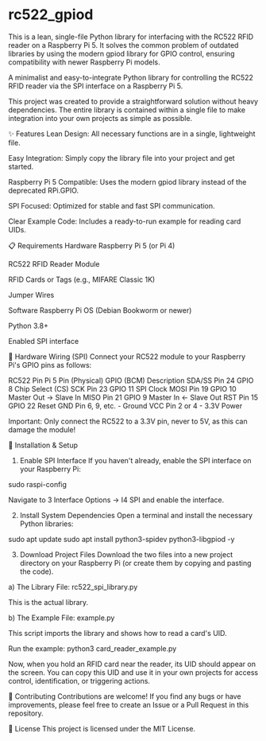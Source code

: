 # rc522_gpiod
This is a lean, single-file Python library for interfacing with the RC522 RFID reader on a Raspberry Pi 5. It solves the common problem of outdated libraries by using the modern gpiod library for GPIO control, ensuring compatibility with newer Raspberry Pi models.

A minimalist and easy-to-integrate Python library for controlling the RC522 RFID reader via the SPI interface on a Raspberry Pi 5.

This project was created to provide a straightforward solution without heavy dependencies. The entire library is contained within a single file to make integration into your own projects as simple as possible.

✨ Features
Lean Design: All necessary functions are in a single, lightweight file.

Easy Integration: Simply copy the library file into your project and get started.

Raspberry Pi 5 Compatible: Uses the modern gpiod library instead of the deprecated RPi.GPIO.

SPI Focused: Optimized for stable and fast SPI communication.

Clear Example Code: Includes a ready-to-run example for reading card UIDs.

📋 Requirements
Hardware
Raspberry Pi 5 (or Pi 4)

RC522 RFID Reader Module

RFID Cards or Tags (e.g., MIFARE Classic 1K)

Jumper Wires

Software
Raspberry Pi OS (Debian Bookworm or newer)

Python 3.8+

Enabled SPI interface

🔌 Hardware Wiring (SPI)
Connect your RC522 module to your Raspberry Pi's GPIO pins as follows:

RC522 Pin   Pi 5 Pin (Physical)     GPIO (BCM)      Description
SDA/SS      Pin 24                  GPIO 8          Chip Select (CS)
SCK         Pin 23                  GPIO 11         SPI Clock
MOSI        Pin 19                  GPIO 10         Master Out -> Slave In
MISO        Pin 21                  GPIO 9          Master In <- Slave Out
RST         Pin 15                  GPIO 22         Reset
GND         Pin 6, 9, etc.          -               Ground
VCC         Pin 2 or 4              -               3.3V Power

Important: Only connect the RC522 to a 3.3V pin, never to 5V, as this can damage the module!

🚀 Installation & Setup
1. Enable SPI Interface
If you haven't already, enable the SPI interface on your Raspberry Pi:

sudo raspi-config

Navigate to 3 Interface Options -> I4 SPI and enable the interface.

2. Install System Dependencies
Open a terminal and install the necessary Python libraries:

sudo apt update
sudo apt install python3-spidev python3-libgpiod -y

3. Download Project Files
Download the two files into a new project directory on your Raspberry Pi (or create them by copying and pasting the code).

a) The Library File: rc522_spi_library.py

This is the actual library.

b) The Example File: example.py

This script imports the library and shows how to read a card's UID.

Run the example:
python3 card_reader_example.py

Now, when you hold an RFID card near the reader, its UID should appear on the screen. You can copy this UID and use it in your own projects for access control, identification, or triggering actions.

🤝 Contributing
Contributions are welcome! If you find any bugs or have improvements, please feel free to create an Issue or a Pull Request in this repository.

📄 License
This project is licensed under the MIT License.
